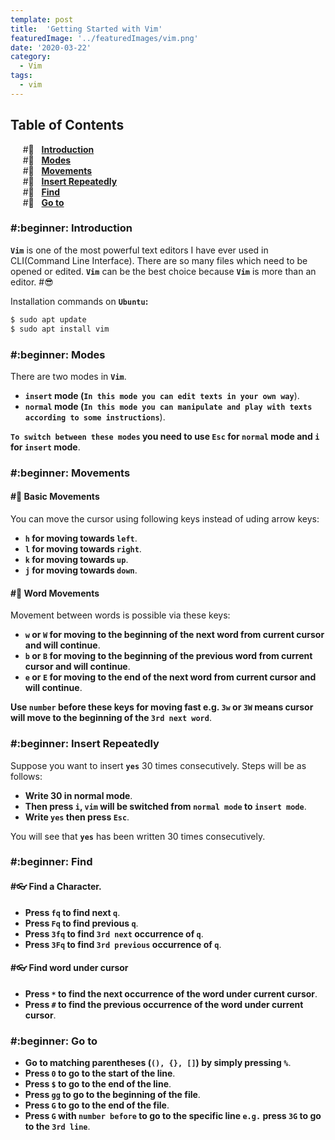 ```yaml
---
template: post
title:  'Getting Started with Vim'
featuredImage: '../featuredImages/vim.png'
date: '2020-03-22'
category:
  - Vim
tags: 
  - vim
---
```


## Table of Contents
&nbsp;&nbsp;&nbsp;&nbsp; #:beginner: &nbsp; **[Introduction](#introduction)** <br/>
&nbsp;&nbsp;&nbsp;&nbsp; #:beginner: &nbsp; **[Modes](#modes)** <br/>
&nbsp;&nbsp;&nbsp;&nbsp; #:beginner: &nbsp; **[Movements](#movements)** <br/>
&nbsp;&nbsp;&nbsp;&nbsp; #:beginner: &nbsp; **[Insert Repeatedly](#insert-repeatedly)** <br/>
&nbsp;&nbsp;&nbsp;&nbsp; #:beginner: &nbsp; **[Find](#find)** <br/>
&nbsp;&nbsp;&nbsp;&nbsp; #:beginner: &nbsp; **[Go to](#goto)** <br/>

<h3 id="introduction">#:beginner: Introduction</h3>

**`Vim`** is one of the most powerful text editors I have ever used in CLI(Command Line Interface). There are so many files which need to be opened or edited. **`Vim`** can be the best choice because **`Vim`** is more than an editor. #:sunglasses:


Installation commands on **`Ubuntu`:**

<div class=fakeMenu>
  <div class="fakeButtons fakeClose"></div>
  <div class="fakeButtons fakeMinimize"></div>
  <div class="fakeButtons fakeZoom"></div>
</div>

```bash
$ sudo apt update
$ sudo apt install vim
```

<h3 id="modes">#:beginner: Modes</h3>

There are two modes in **`Vim`**.
- **`insert` mode (`In this mode you can edit texts in your own way`**).
- **`normal` mode (`In this mode you can manipulate and play with texts according to some instructions`**).

**`To switch between these modes` you need to use `Esc` for `normal` mode and `i` for `insert` mode**.

<h3 id="movements">#:beginner: Movements</h3>

#### #:walking: Basic Movements

You can move the cursor using following keys instead of uding arrow keys:

- **`h` for moving towards `left`**.
- **`l` for moving towards `right`**.
- **`k` for moving towards `up`**.
- **`j` for moving towards `down`**.

#### #:walking: Word Movements

Movement between words is possible via these keys:

- **`w` or `W` for moving to the beginning of the next word from current cursor and will continue**.
- **`b` or `B` for moving to the beginning of the previous word from current cursor and will continue**.
- **`e` or `E` for moving to the end of the next word from current cursor and will continue**.

**Use `number` before these keys for moving fast e.g. `3w` or `3W` means cursor will move to the beginning of the `3rd next word`**.

<h3 id="insert-repeatedly">#:beginner: Insert Repeatedly</h3>

Suppose you want to insert **`yes`** 30 times consecutively. Steps will be as follows:

- **Write 30 in normal mode**.
- **Then press `i`, `vim` will be switched from `normal mode` to `insert mode`**.
- **Write `yes` then press `Esc`**.

You will see that **`yes`** has been written 30 times consecutively.

<h3 id="find">#:beginner: Find</h3>

#### #:eyeglasses: Find a Character.

- **Press `fq` to find next `q`**.
- **Press `Fq` to find previous `q`**.
- **Press `3fq` to find `3rd next` occurrence of `q`**.
- **Press `3Fq` to find `3rd previous` occurrence of `q`**.

#### #:eyeglasses: Find word under cursor

- **Press `*` to find the next occurrence of the word under current cursor**.
- **Press `#` to find the previous occurrence of the word under current cursor**.

<h3 id="goto">#:beginner: Go to</h3>

- **Go to matching parentheses (`(), {}, []`) by simply pressing `%`**.
- **Press `0` to go to the start of the line**.
- **Press `$` to go to the end of the line**.
- **Press `gg` to go to the beginning of the file**.
- **Press `G` to go to the end of the file**.
- **Press `G` with `number before` to go to the specific line `e.g.` press `3G` to go to the `3rd line`**.




